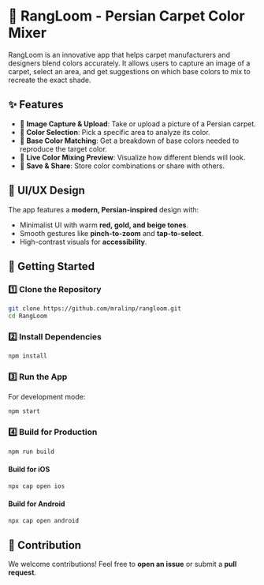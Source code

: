 # 🧶 RangLoom - Persian Carpet Color Mixer

RangLoom is an innovative app that helps carpet manufacturers and designers blend colors accurately. It allows users to capture an image of a carpet, select an area, and get suggestions on which base colors to mix to recreate the exact shade.

## ✨ Features

- 📸 **Image Capture & Upload**: Take or upload a picture of a Persian carpet.
- 🎨 **Color Selection**: Pick a specific area to analyze its color.
- 🏺 **Base Color Matching**: Get a breakdown of base colors needed to reproduce the target color.
- 🔄 **Live Color Mixing Preview**: Visualize how different blends will look.
- 💾 **Save & Share**: Store color combinations or share with others.

## 📱 UI/UX Design

The app features a **modern, Persian-inspired** design with:

- Minimalist UI with warm **red, gold, and beige tones**.
- Smooth gestures like **pinch-to-zoom** and **tap-to-select**.
- High-contrast visuals for **accessibility**.

## 🚀 Getting Started

### 1️⃣ Clone the Repository

```bash
git clone https://github.com/mralinp/rangloom.git
cd RangLoom
```

### 2️⃣ Install Dependencies

```bash
npm install
```

### 3️⃣ Run the App

For development mode:

```bash
npm start
```

### 4️⃣ Build for Production

```bash
npm run build
```

#### Build for iOS

```bash
npx cap open ios
```

#### Build for Android

```bash
npx cap open android
```

## 🎨 Contribution

We welcome contributions! Feel free to **open an issue** or submit a **pull request**.
